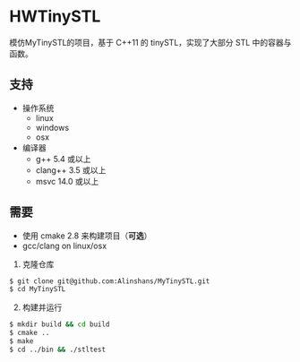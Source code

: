 # HWTinySTL
模仿MyTinySTL的项目，基于 C++11 的 tinySTL，实现了大部分 STL 中的容器与函数。

## 支持

* 操作系统
  * linux
  * windows
  * osx
* 编译器
  * g++ 5.4 或以上
  * clang++ 3.5 或以上
  * msvc 14.0 或以上

## 需要
  * 使用 cmake 2.8 来构建项目（**可选**）
  * gcc/clang on linux/osx
  1. 克隆仓库
```bash
$ git clone git@github.com:Alinshans/MyTinySTL.git
$ cd MyTinySTL
```
  2. 构建并运行
```bash
$ mkdir build && cd build
$ cmake ..
$ make
$ cd ../bin && ./stltest
```
